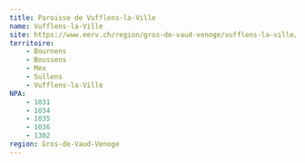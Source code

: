 ```yaml
---
title: Paroisse de Vufflens-la-Ville
name: Vufflens-la-Ville
site: https://www.eerv.ch/region/gros-de-vaud-venoge/vufflens-la-ville/accueil
territoire:
    - Bournens
    - Boussens
    - Mex
    - Sullens
    - Vufflens-la-Ville
NPA:
    - 1031
    - 1034
    - 1035
    - 1036
    - 1302
region: Gros-de-Vaud-Venoge
---
```

